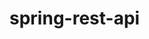 # spring-rest-api

<!-- 
insert into students (student_id, student_name) values (1, '일길동');
insert into students (student_id, student_name) values (2, '이길동');
insert into students (student_id, student_name) values (3, '삼길동');
insert into students (student_id, student_name) values (4, '사길동');
insert into students (student_id, student_name) values (5, '오길동'); -->